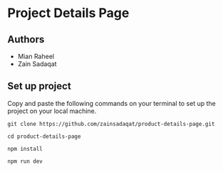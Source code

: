 # Project Details Page   

## Authors  
- Mian Raheel    
- Zain Sadaqat    

## Set up project
Copy and paste the following commands on your terminal to set up the project on your local machine. 

```
git clone https://github.com/zainsadaqat/product-details-page.git
```

```
cd product-details-page
```

```
npm install
```

```
npm run dev
```
